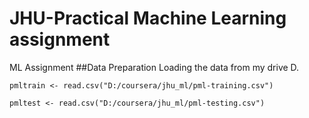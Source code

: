 # JHU-Practical Machine Learning assignment
ML Assignment
##Data Preparation
Loading the data from my drive D.
```
pmltrain <- read.csv("D:/coursera/jhu_ml/pml-training.csv")
```
```
pmltest <- read.csv("D:/coursera/jhu_ml/pml-testing.csv")
```
